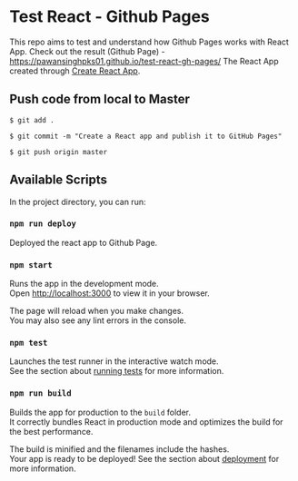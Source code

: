 # Test React - Github Pages

This repo aims to test and understand how Github Pages works with React App.
Check out the result (Github Page) - https://pawansinghpks01.github.io/test-react-gh-pages/
The React App created through [Create React App](https://github.com/facebook/create-react-app).

## Push code from local to Master

`$ git add .`

`$ git commit -m "Create a React app and publish it to GitHub Pages"`

`$ git push origin master`

## Available Scripts

In the project directory, you can run:

### `npm run deploy`

Deployed the react app to Github Page.

### `npm start`

Runs the app in the development mode.\
Open [http://localhost:3000](http://localhost:3000) to view it in your browser.

The page will reload when you make changes.\
You may also see any lint errors in the console.

### `npm test`

Launches the test runner in the interactive watch mode.\
See the section about [running tests](https://facebook.github.io/create-react-app/docs/running-tests) for more information.

### `npm run build`

Builds the app for production to the `build` folder.\
It correctly bundles React in production mode and optimizes the build for the best performance.

The build is minified and the filenames include the hashes.\
Your app is ready to be deployed!
See the section about [deployment](https://facebook.github.io/create-react-app/docs/deployment) for more information.

<!--
### `npm run eject`
**Note: this is a one-way operation. Once you `eject`, you can't go back!**
## Learn More
You can learn more in the [Create React App documentation](https://facebook.github.io/create-react-app/docs/getting-started).
To learn React, check out the [React documentation](https://reactjs.org/).
-->
